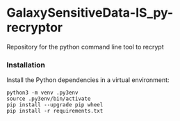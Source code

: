 # GalaxySensitiveData-IS_py-recryptor
Repository for the python command line tool to recrypt


### Installation
Install the Python dependencies in a virtual environment:

```
python3 -m venv .py3env
source .py3env/bin/activate
pip install --upgrade pip wheel
pip install -r requirements.txt
```


